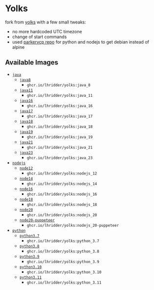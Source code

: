 # Yolks

fork from [yolks](https://github.com/pterodactyl/yolks) with a few small tweaks:
- no more hardcoded UTC timezone
- change of start commands
- used [parkervcp repo](https://github.com/parkervcp/yolks) for python and nodejs to get debian instead of alpine

## Available Images

* [`java`](https://github.com/lhridder/yolks/tree/master/java)
  * [`java8`](https://github.com/lhridder/yolks/tree/master/java/8)
    * `ghcr.io/lhridder/yolks:java_8`
  * [`java11`](https://github.com/lhridder/yolks/tree/master/java/11)
    * `ghcr.io/lhridder/yolks:java_11`
  * [`java16`](https://github.com/lhridder/yolks/tree/master/java/16)
    * `ghcr.io/lhridder/yolks:java_16`
  * [`java17`](https://github.com/lhridder/yolks/tree/master/java/17)
    * `ghcr.io/lhridder/yolks:java_17`
  * [`java18`](https://github.com/lhridder/yolks/tree/master/java/18)
    * `ghcr.io/lhridder/yolks:java_18`
  * [`java19`](https://github.com/lhridder/yolks/tree/master/java/19)
    * `ghcr.io/lhridder/yolks:java_19`
  * [`java21`](https://github.com/lhridder/yolks/tree/master/java/21)
    * `ghcr.io/lhridder/yolks:java_21`
  * [`java23`](https://github.com/lhridder/yolks/tree/master/java/23)
    * `ghcr.io/lhridder/yolks:java_23`
* [`nodejs`](https://github.com/lhridder/yolks/tree/master/nodejs)
  * [`node12`](https://github.com/lhridder/yolks/tree/master/nodejs/12)
    * `ghcr.io/lhridder/yolks:nodejs_12`
  * [`node14`](https://github.com/lhridder/yolks/tree/master/nodejs/14)
    * `ghcr.io/lhridder/yolks:nodejs_14`
  * [`node16`](https://github.com/lhridder/yolks/tree/master/nodejs/16)
    * `ghcr.io/lhridder/yolks:nodejs_16`
  * [`node18`](https://github.com/lhridder/yolks/tree/master/nodejs/18)
    * `ghcr.io/lhridder/yolks:nodejs_18`
  * [`node20`](https://github.com/lhridder/yolks/tree/master/nodejs/20)
    * `ghcr.io/lhridder/yolks:nodejs_20`
  * [`node20-puppeteer`](https://github.com/lhridder/yolks/tree/master/nodejs/20-puppeteer)
    * `ghcr.io/lhridder/yolks:nodejs_20-puppeteer`
* [`python`](https://github.com/lhridder/yolks/tree/master/python)
  * [`python3.7`](https://github.com/lhridder/yolks/tree/master/python/3.7)
    * `ghcr.io/lhridder/yolks:python_3.7`
  * [`python3.8`](https://github.com/lhridder/yolks/tree/master/python/3.8)
    * `ghcr.io/lhridder/yolks:python_3.8`
  * [`python3.9`](https://github.com/lhridder/yolks/tree/master/python/3.9)
    * `ghcr.io/lhridder/yolks:python_3.9`
  * [`python3.10`](https://github.com/lhridder/yolks/tree/master/python/3.10)
    * `ghcr.io/lhridder/yolks:python_3.10`
  * [`python3.11`](https://github.com/lhridder/yolks/tree/master/python/3.11)
    * `ghcr.io/lhridder/yolks:python_3.11`
